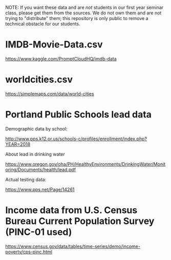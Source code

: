 NOTE: If you want these data and are *not* students in our first year seminar class, please get them from the sources. We do not own them and are not trying to "distribute" them; this repository is only public to remove a technical obstacle for our students.

# IMDB-Movie-Data.csv
https://www.kaggle.com/PromptCloudHQ/imdb-data

# worldcities.csv
https://simplemaps.com/data/world-cities

# Portland Public Schools lead data

Demographic data by school:

http://www.pps.k12.or.us/schools-c/profiles/enrollment/index.php?YEAR=2018

About lead in drinking water

https://www.oregon.gov/oha/PH/HealthyEnvironments/DrinkingWater/Monitoring/Documents/health/lead.pdf

Actual testing data:

https://www.pps.net/Page/14261

# Income data from U.S. Census Bureau Current Population Survey (PINC-01 used)

https://www.census.gov/data/tables/time-series/demo/income-poverty/cps-pinc.html
